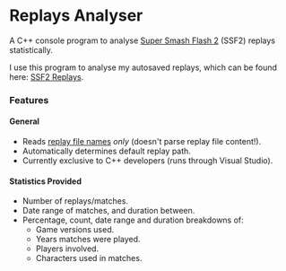 # Replays Analyser
A C++ console program to analyse [Super Smash Flash 2](https://mcleodgaming.fandom.com/wiki/Super_Smash_Flash_2) (SSF2) replays statistically.

I use this program to analyse my autosaved replays, which can be found here: [SSF2 Replays](https://github.com/DavoDC/SSF2Replays).

### Features

#### General
- Reads <ins>replay file names</ins> *only* (doesn't parse replay file content!).
- Automatically determines default replay path.
- Currently exclusive to C++ developers (runs through Visual Studio).

#### Statistics Provided
- Number of replays/matches.
- Date range of matches, and duration between.
- Percentage, count, date range and duration breakdowns of:
    - Game versions used.
    - Years matches were played.
    - Players involved.
    - Characters used in matches.